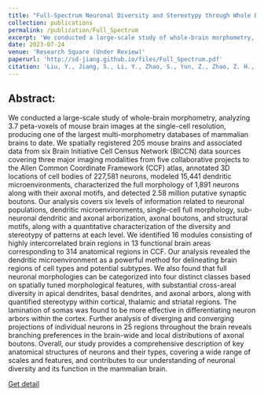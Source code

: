 ```yaml
---
title: "Full-Spectrum Neuronal Diversity and Stereotypy through Whole Brain Morphometry"
collection: publications
permalink: /publication/Full_Spectrum
excerpt: 'We conducted a large-scale study of whole-brain morphometry, analyzing 3.7 peta-voxels of mouse brain images at the single-cell resolution, producing one of the largest multi-morphometry databases of mammalian brains to date.'
date: 2023-07-24
venue: 'Research Square (Under Review)'
paperurl: 'http://sd-jiang.github.io/files/Full_Spectrum.pdf'
citation: 'Liu, Y., Jiang, S., Li, Y., Zhao, S., Yun, Z., Zhao, Z. H., ... & Peng, H. (2023). Full-Spectrum Neuronal Diversity and Stereotypy through Whole Brain Morphometry. Research Square.'
---
```

## Abstract:
We conducted a large-scale study of whole-brain morphometry, analyzing 3.7 peta-voxels of mouse brain images at the single-cell resolution, producing one of the largest multi-morphometry databases of mammalian brains to date. We spatially registered 205 mouse brains and associated data from six Brain Initiative Cell Census Network (BICCN) data sources covering three major imaging modalities from five collaborative projects to the Allen Common Coordinate Framework (CCF) atlas, annotated 3D locations of cell bodies of 227,581 neurons, modeled 15,441 dendritic microenvironments, characterized the full morphology of 1,891 neurons along with their axonal motifs, and detected 2.58 million putative synaptic boutons. Our analysis covers six levels of information related to neuronal populations, dendritic microenvironments, single-cell full morphology, sub-neuronal dendritic and axonal arborization, axonal boutons, and structural motifs, along with a quantitative characterization of the diversity and stereotypy of patterns at each level. We identified 16 modules consisting of highly intercorrelated brain regions in 13 functional brain areas corresponding to 314 anatomical regions in CCF. Our analysis revealed the dendritic microenvironment as a powerful method for delineating brain regions of cell types and potential subtypes. We also found that full neuronal morphologies can be categorized into four distinct classes based on spatially tuned morphological features, with substantial cross-areal diversity in apical dendrites, basal dendrites, and axonal arbors, along with quantified stereotypy within cortical, thalamic and striatal regions. The lamination of somas was found to be more effective in differentiating neuron arbors within the cortex. Further analysis of diverging and converging projections of individual neurons in 25 regions throughout the brain reveals branching preferences in the brain-wide and local distributions of axonal boutons. Overall, our study provides a comprehensive description of key anatomical structures of neurons and their types, covering a wide range of scales and features, and contributes to our understanding of neuronal diversity and its function in the mammalian brain.

[Get detail](http://sd-jiang.github.io/files/Full_Spectrum.pdf)
